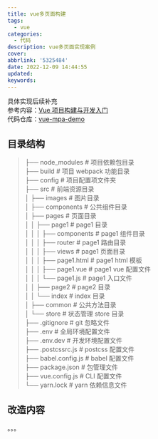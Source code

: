 ```yaml
---
title: vue多页面构建
tags:
  - vue
categories:
  - 代码
description: vue多页面实现案例
cover:
abbrlink: '5325484'
date: 2022-12-09 14:44:55
updated:
keywords:
---
```

具体实现后续补充  
参考内容：[Vue 项目构建与开发入门](https://www.kancloud.cn/sllyli/vueproject/1244252)  
代码仓库：[vue-mpa-demo](https://github.com/hearthitagi/vue-mpa-demo)  
## 目录结构
> ├── node_modules               # 项目依赖包目录  
> ├── build                      # 项目 webpack 功能目录  
> ├── config                     # 项目配置项文件夹  
> ├── src                        # 前端资源目录  
> │   ├── images                 # 图片目录  
> │   ├── components             # 公共组件目录  
> │   ├── pages                  # 页面目录  
> │   │   ├── page1              # page1 目录  
> │   │   │   ├── components     # page1 组件目录  
> │   │   │   ├── router         # page1 路由目录  
> │   │   │   ├── views          # page1 页面目录  
> │   │   │   ├── page1.html     # page1 html 模板  
> │   │   │   ├── page1.vue      # page1 vue 配置文件  
> │   │   │   └── page1.js       # page1 入口文件  
> │   │   ├── page2              # page2 目录  
> │   │   └── index              # index 目录  
> │   ├── common                 # 公共方法目录  
> │   └── store                  # 状态管理 store 目录  
> ├── .gitignore                 # git 忽略文件  
> ├── .env                       # 全局环境配置文件  
> ├── .env.dev                   # 开发环境配置文件  
> ├── .postcssrc.js              # postcss 配置文件  
> ├── babel.config.js            # babel 配置文件  
> ├── package.json               # 包管理文件  
> ├── vue.config.js              # CLI 配置文件  
> └── yarn.lock                  # yarn 依赖信息文件  

## 改造内容
。。。